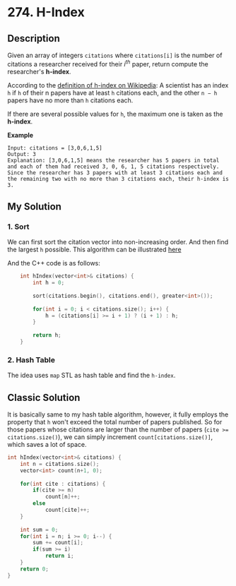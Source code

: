 # 274. H-Index
## Description
Given an array of integers `citations` where `citations[i]` is the number of citations a researcher received for their $i^{th}$ paper, return compute the researcher's **h-index**.

According to the [definition of h-index on Wikipedia](https://en.wikipedia.org/wiki/H-index): A scientist has an index `h` if `h` of their n papers have at least `h` citations each, and the other `n − h` papers have no more than `h` citations each.

If there are several possible values for `h`, the maximum one is taken as the **h-index**.

**Example**
```
Input: citations = [3,0,6,1,5]
Output: 3
Explanation: [3,0,6,1,5] means the researcher has 5 papers in total and each of them had received 3, 0, 6, 1, 5 citations respectively.
Since the researcher has 3 papers with at least 3 citations each and the remaining two with no more than 3 citations each, their h-index is 3.
```

## My Solution
### 1. Sort
We can first sort the citation vector into non-increasing order. And then find the largest `h` possible. This algorithm can be illustrated [here](https://upload.wikimedia.org/wikipedia/commons/thumb/d/da/H-index-en.svg/600px-H-index-en.svg.png)

And the C++ code is as follows:
```C++
    int hIndex(vector<int>& citations) {
        int h = 0;
        
        sort(citations.begin(), citations.end(), greater<int>());
        
        for(int i = 0; i < citations.size(); i++) {
            h = (citations[i] >= i + 1) ? (i + 1) : h;
        }
        
        return h;
    }
```


### 2. Hash Table
The idea uses `map` STL as hash table and find the `h-index`.

## Classic Solution
It is basically same to my hash table algorithm, however, it fully employs the property that `h` won't exceed the total number of papers published. So for those papers whose citations are larger than the number of papers (`cite >= citations.size()`), we can simply increment `count[citations.size()]`, which saves a lot of space.

```C++
int hIndex(vector<int>& citations) {
    int n = citations.size();
    vector<int> count(n+1, 0);
    
    for(int cite : citations) {
        if(cite >= n)
            count[n]++;
        else
            count[cite]++;
    }
    
    int sum = 0;
    for(int i = n; i >= 0; i--) {
        sum += count[i];
        if(sum >= i)
            return i;
    }
    return 0;
}
```